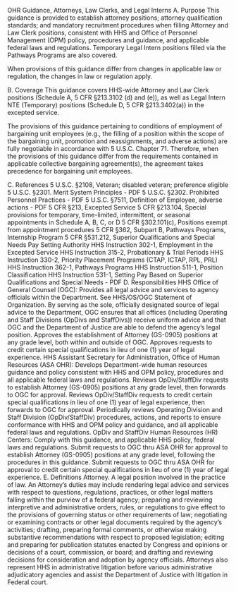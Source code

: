 OHR Guidance, Attorneys, Law Clerks, and Legal Interns
A. Purpose
This guidance is provided to establish attorney positions; attorney qualification standards; and mandatory recruitment procedures when filling Attorney and Law Clerk positions, consistent with HHS and Office of Personnel Management (OPM) policy, procedures and guidance, and applicable federal laws and regulations. Temporary Legal Intern positions filled via the Pathways Programs are also covered.

When provisions of this guidance differ from changes in applicable law or regulation, the changes in law or regulation apply.

B. Coverage
This guidance covers HHS-wide Attorney and Law Clerk positions (Schedule A, 5 CFR
§213.3102 (d) and (e)), as well as Legal Intern NTE (Temporary) positions (Schedule D, 5 CFR §213.3402(a)) in the excepted service.

The provisions of this guidance pertaining to conditions of employment of bargaining unit employees (e.g., the filling of a position within the scope of the bargaining unit, promotion and reassignments, and adverse actions) are fully negotiable in accordance with 5 U.S.C. Chapter 71. Therefore, when the provisions of this guidance differ from the requirements contained in applicable collective bargaining agreement(s), the agreement takes precedence for bargaining unit employees.

C. References
5 U.S.C. §2108, Veteran; disabled veteran; preference eligible 
5 U.S.C. §2301. Merit System Principles - PDF
5 U.S.C. §2302. Prohibited Personnel Practices - PDF
5 U.S.C. §7511, Definition of Employee, adverse actions - PDF
5 CFR §213, Excepted Service
5 CFR §213.104, Special provisions for temporary, time-limited, intermittent, or seasonal appointments in Schedule A, B, C, or D
5 CFR §302.101(c), Positions exempt from appointment procedures
5 CFR §362, Subpart B, Pathways Programs, Internship Program
5 CFR §531.212, Superior Qualifications and Special Needs Pay Setting Authority
HHS Instruction 302-1, Employment in the Excepted Service
HHS Instruction 315-2, Probationary & Trial Periods
HHS Instruction 330-2, Priority Placement Programs (CTAP, ICTAP, RPL, PRL)
HHS Instruction 362-1, Pathways Programs
HHS Instruction 511-1, Position Classification
HHS Instruction 531-1, Setting Pay Based on Superior Qualifications and Special Needs - PDF
D. Responsibilities
HHS Office of General Counsel (OGC):
Provides all legal advice and services to agency officials within the Department. See HHS/OS/OGC Statement of Organization. By serving as the sole, officially designated source of legal advice to the Department, OGC ensures that all offices (including Operating and Staff Divisions (OpDivs and StaffDivs)) receive uniform advice and that OGC and the Department of Justice are able to defend the agency’s legal position.
Approves the establishment of Attorney (GS-0905) positions at any grade level, both within and outside of OGC.
Approves requests to credit certain special qualifications in lieu of one (1) year of legal experience.
HHS Assistant Secretary for Administration, Office of Human Resources (ASA OHR):
Develops Department-wide human resources guidance and policy consistent with HHS and OPM policy, procedures and all applicable federal laws and regulations.
Reviews OpDiv/StaffDiv requests to establish Attorney (GS-0905) positions at any grade level, then forwards to OGC for approval.
Reviews OpDiv/StaffDiv requests to credit certain special qualifications in lieu of one (1) year of legal experience, then forwards to OGC for approval.
Periodically reviews Operating Division and Staff Division (OpDiv/StaffDiv) procedures, actions, and reports to ensure conformance with HHS and OPM policy and guidance, and all applicable federal laws and regulations.
OpDiv and StaffDiv Human Resources (HR) Centers:
Comply with this guidance, and applicable HHS policy, federal laws and regulations.
Submit requests to OGC thru ASA OHR for approval to establish Attorney (GS-0905) positions at any grade level, following the procedures in this guidance.
Submit requests to OGC thru ASA OHR for approval to credit certain special qualifications in lieu of one (1) year of legal experience.
E. Definitions
Attorney. A legal position involved in the practice of law. An Attorney’s duties may include rendering legal advice and services with respect to questions, regulations, practices, or other legal matters falling within the purview of a federal agency; preparing and reviewing interpretive and administrative orders, rules, or regulations to give effect to the provisions of governing status or other requirements of law; negotiating or examining contracts or other legal documents required by the agency’s activities; drafting, preparing formal comments, or otherwise making substantive recommendations with respect to proposed legislation; editing and preparing for publication statutes enacted by Congress and opinions or decisions of a court, commission, or board; and drafting and reviewing decisions for consideration and adoption by agency officials. Attorneys also represent HHS in administrative litigation before various administrative adjudicatory agencies and assist the Department of Justice with litigation in Federal court.
